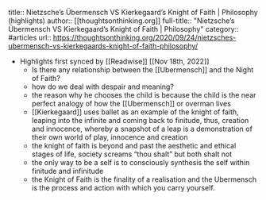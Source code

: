 title:: Nietzsche’s Übermensch VS Kierkegaard’s Knight of Faith | Philosophy (highlights)
author:: [[thoughtsonthinking.org]]
full-title:: "Nietzsche’s Übermensch VS Kierkegaard’s Knight of Faith | Philosophy"
category:: #articles
url:: https://thoughtsonthinking.org/2020/09/24/nietzsches-ubermensch-vs-kierkegaards-knight-of-faith-philosophy/

- Highlights first synced by [[Readwise]] [[Nov 18th, 2022]]
	- Is there any relationship between the [[Ubermensch]] and the Night of Faith?
	- how do we deal with despair and meaning?
	- the reason why he chooses the child is because the child is the near perfect analogy of how the [[Ubermensch]] or overman lives
	- [[Kierkegaard]] uses ballet as an example of the knight of faith, leaping into the infinite and coming back to finitude, thus, creation and innocence, whereby a snapshot of a leap is a demonstration of their own world of play, innocence and creation
	- the knight of faith is beyond and past the aesthetic and ethical stages of life, society screams “thou shalt” but both shalt not
	- the only way to be a self is to consciously synthesis the self within finitude and infinitude
	- the Knight of Faith is the finality of a realisation and the Ubermensch is the process and action with which you carry yourself.
